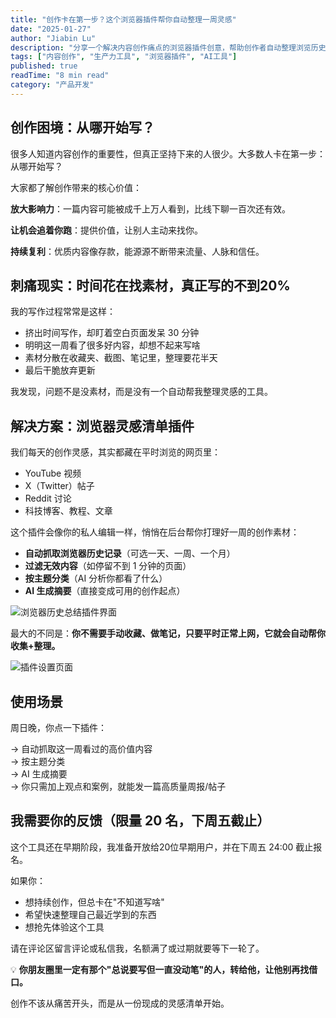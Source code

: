 ```yaml
---
title: "创作卡在第一步？这个浏览器插件帮你自动整理一周灵感"
date: "2025-01-27"
author: "Jiabin Lu"
description: "分享一个解决内容创作痛点的浏览器插件创意，帮助创作者自动整理浏览历史，生成创作灵感清单。"
tags: ["内容创作", "生产力工具", "浏览器插件", "AI工具"]
published: true
readTime: "8 min read"
category: "产品开发"
---
```


## 创作困境：从哪开始写？

很多人知道内容创作的重要性，但真正坚持下来的人很少。大多数人卡在第一步：从哪开始写？

大家都了解创作带来的核心价值：

**放大影响力**：一篇内容可能被成千上万人看到，比线下聊一百次还有效。

**让机会追着你跑**：提供价值，让别人主动来找你。

**持续复利**：优质内容像存款，能源源不断带来流量、人脉和信任。

## 刺痛现实：时间花在找素材，真正写的不到20%

我的写作过程常常是这样：

- 挤出时间写作，却盯着空白页面发呆 30 分钟
- 明明这一周看了很多好内容，却想不起来写啥
- 素材分散在收藏夹、截图、笔记里，整理要花半天
- 最后干脆放弃更新

我发现，问题不是没素材，而是没有一个自动帮我整理灵感的工具。

## 解决方案：浏览器灵感清单插件

我们每天的创作灵感，其实都藏在平时浏览的网页里：

- YouTube 视频
- X（Twitter）帖子
- Reddit 讨论
- 科技博客、教程、文章

这个插件会像你的私人编辑一样，悄悄在后台帮你打理好一周的创作素材：

- **自动抓取浏览器历史记录**（可选一天、一周、一个月）
- **过滤无效内容**（如停留不到 1 分钟的页面）
- **按主题分类**（AI 分析你都看了什么）
- **AI 生成摘要**（直接变成可用的创作起点）

![浏览器历史总结插件界面](/images/blog/browser-history-summarier-extension.png "浏览器插件主界面：一键生成本周浏览内容总结")

最大的不同是：**你不需要手动收藏、做笔记，只要平时正常上网，它就会自动帮你收集+整理。**

![插件设置页面](/images/blog/browser-history-summarier-extension-setting-page.png "插件设置页面：可自定义时间范围、过滤条件和分类方式")

## 使用场景

周日晚，你点一下插件：

→ 自动抓取这一周看过的高价值内容  
→ 按主题分类  
→ AI 生成摘要  
→ 你只需加上观点和案例，就能发一篇高质量周报/帖子

## 我需要你的反馈（限量 20 名，下周五截止）

这个工具还在早期阶段，我准备开放给20位早期用户，并在下周五 24:00 截止报名。

如果你：

- 想持续创作，但总卡在"不知道写啥"
- 希望快速整理自己最近学到的东西
- 想抢先体验这个工具

请在评论区留言评论或私信我，名额满了或过期就要等下一轮了。

💡 **你朋友圈里一定有那个"总说要写但一直没动笔"的人，转给他，让他别再找借口。**

创作不该从痛苦开头，而是从一份现成的灵感清单开始。
